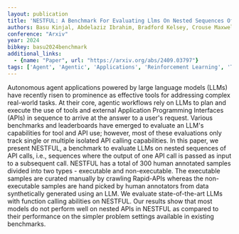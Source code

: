 ```yaml
---
layout: publication
title: 'NESTFUL: A Benchmark For Evaluating Llms On Nested Sequences Of API Calls'
authors: Basu Kinjal, Abdelaziz Ibrahim, Bradford Kelsey, Crouse Maxwell, Kate Kiran, Kumaravel Sadhana, Goyal Saurabh, Munawar Asim, Rizk Yara, Wang Xin, Lastras Luis, Kapanipathi Pavan
conference: "Arxiv"
year: 2024
bibkey: basu2024benchmark
additional_links:
  - {name: "Paper", url: "https://arxiv.org/abs/2409.03797"}
tags: ['Agent', 'Agentic', 'Applications', 'Reinforcement Learning', 'Tools']
---
```

Autonomous agent applications powered by large language models (LLMs) have
recently risen to prominence as effective tools for addressing complex
real-world tasks. At their core, agentic workflows rely on LLMs to plan and
execute the use of tools and external Application Programming Interfaces (APIs)
in sequence to arrive at the answer to a user's request. Various benchmarks and
leaderboards have emerged to evaluate an LLM's capabilities for tool and API
use; however, most of these evaluations only track single or multiple isolated
API calling capabilities. In this paper, we present NESTFUL, a benchmark to
evaluate LLMs on nested sequences of API calls, i.e., sequences where the
output of one API call is passed as input to a subsequent call. NESTFUL has a
total of 300 human annotated samples divided into two types - executable and
non-executable. The executable samples are curated manually by crawling
Rapid-APIs whereas the non-executable samples are hand picked by human
annotators from data synthetically generated using an LLM. We evaluate
state-of-the-art LLMs with function calling abilities on NESTFUL. Our results
show that most models do not perform well on nested APIs in NESTFUL as compared
to their performance on the simpler problem settings available in existing
benchmarks.
